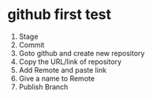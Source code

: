 # github first test
1. Stage
2. Commit
3. Goto github and create new repository
4. Copy the URL/link of repository
5. Add Remote and paste link
6. Give a name to Remote
7. Publish Branch